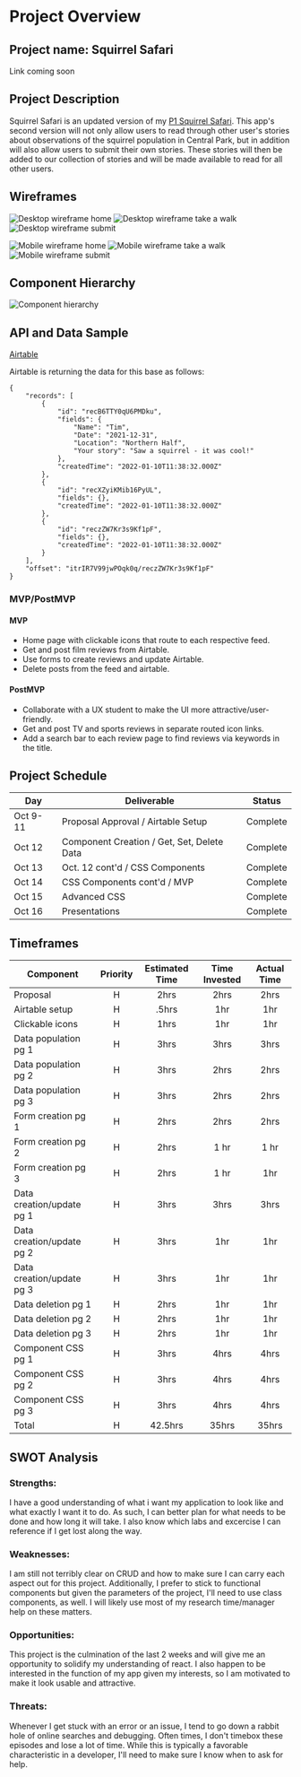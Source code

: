 # Project Overview 

## Project name: Squirrel Safari

Link coming soon

## Project Description

Squirrel Safari is an updated version of my [P1 Squirrel Safari](https://github.com/timhausweiler/p1-squirrel-safari). This app's second version will not only allow users to read through other user's stories about observations of the squirrel population in Central Park, but in addition will also allow users to submit their own stories. These stories will then be added to our collection of stories and will be made available to read for all other users.

## Wireframes

![Desktop wireframe home](https://lh3.googleusercontent.com/pw/AM-JKLX2NpbbVJZUzy0EKVn-LsFcYNTVqNckBBiG23GE3Y60zxwOqULgprbd4G4wWA4GCWdJd9C_2_0twxAsOB_bfQg7wAVkYCUCYbICRATPzXb-hdbazeQi-Ijm0CHuwbZpO1Os72AsK-pDIJW-drMshJF5bw=w1928-h1162-no?authuser=0)
![Desktop wireframe take a walk](https://lh3.googleusercontent.com/pw/AM-JKLXXj6TMjiPl3pNRl4ji_6AIhl_oKZFwIbN5Ry06Zxpw7CE9VJPXanLuqHWKj4r2fne2Ks-IHMeOoPAHFBy1B2aXUL3hWY-r6mt9BI6UzwyAp1Pdnx_3QV5ubh0yA1LtPA1Hr28acbtfOxCs7xYZw3OwkQ=w1926-h1162-no?authuser=0)
![Desktop wireframe submit](https://lh3.googleusercontent.com/pw/AM-JKLW9jQVWhNvQ8E_gam6Yv7jm4KnSFc7OV0r416mWCEn7xTCN6OKgXti2gaAjpDhTXlnrYnub_VQ7jg-880sE8ze20m8TW9G8cr78f9mmI-3wU3a_Ut1-188j7Tdurp-oB8mNSKOb1cHYnwgz8tU56oAexw=w1928-h1164-no?authuser=0)

![Mobile wireframe home](https://lh3.googleusercontent.com/pw/AM-JKLUiCkVL2_teoQiWbcOh3A8xdjELJ8vMrsDdUgRIsKij7bZKL1hKpyiYtgJVfDMR3mlgnCuUUow556S_BE8EJfLIgctWKbXT2Pc4WSuJkxiTk1xqziIdE786n9BPU18XUv3KJmIMlLFd1HctzooEmboDyg=w524-h954-no?authuser=0)
![Mobile wireframe take a walk](https://lh3.googleusercontent.com/pw/AM-JKLXh9ppKI2t-N49Ztq0F_8_BwY2OG7kiuZxMkUPyQ0hRceOIuvbXskPP9UB6y1gviHbD1VO2M2phrNnOVa6fTdiqj1ATEjUboo6IocjAV20aqMym2Vp0Fj1f29GM1sqhRwqMTAWA739vec56cZdvc17MRQ=w522-h952-no?authuser=0)
![Mobile wireframe submit](https://lh3.googleusercontent.com/pw/AM-JKLXSF9-KyftLLYjv4X6FhXe4gt_itnXc9IMBVEHbPttdi2wTMheoDFPTimhyWuLkLIyJ4P7fQDBKdZvbFM0Cfsc-GCv0_Ke7AyrG460NzErpNtyBrUI3tOEkA8E1DEEK2I7ssEI6vQsv15F8nGswIq9emQ=w526-h954-no?authuser=0)


## Component Hierarchy

![Component hierarchy](https://lh3.googleusercontent.com/pw/AM-JKLVgVrfxdbJzwwj_sZmn33g36wqXvrzewrw59pqIQ8jrqxwSHQVQPQj_olz6X5FEyHteUM-pb8Ch7xMLapIyTx9_B_llKHGnKgA23WISvgmQh4ywtzuclc98s-oqXPRXUGZZL1vdpiy1yWkQJVPlqlYGHA=w1274-h662-no?authuser=0)

## API and Data Sample

[Airtable](https://airtable.com/invite/l?inviteId=invEqngm0hclCeYsR&inviteToken=3029fa974c49db8b771dc40c01ef6368683ee7c8bf13dff490146d4515136bdd&utm_source=email) 

Airtable is returning the data for this base as follows:

```
{
    "records": [
        {
            "id": "recB6TTY0qU6PMDku",
            "fields": {
                "Name": "Tim",
                "Date": "2021-12-31",
                "Location": "Northern Half",
                "Your story": "Saw a squirrel - it was cool!"
            },
            "createdTime": "2022-01-10T11:38:32.000Z"
        },
        {
            "id": "recXZyiKMib16PyUL",
            "fields": {},
            "createdTime": "2022-01-10T11:38:32.000Z"
        },
        {
            "id": "reczZW7Kr3s9Kf1pF",
            "fields": {},
            "createdTime": "2022-01-10T11:38:32.000Z"
        }
    ],
    "offset": "itrIR7V99jwPOqk0q/reczZW7Kr3s9Kf1pF"
}
```

### MVP/PostMVP

#### MVP

- Home page with clickable icons that route to each respective feed.
- Get and post film reviews from Airtable.
- Use forms to create reviews and update Airtable.
- Delete posts from the feed and airtable.

#### PostMVP

- Collaborate with a UX student to make the UI more attractive/user-friendly.
- Get and post TV and sports reviews in separate routed icon links.
- Add a search bar to each review page to find reviews via keywords in the title.

## Project Schedule

| Day      | Deliverable                                | Status   |
| -------- | ------------------------------------------ | -------- |
| Oct 9-11 | Proposal Approval / Airtable Setup         | Complete |
| Oct 12   | Component Creation / Get, Set, Delete Data | Complete |
| Oct 13   | Oct. 12 cont'd / CSS Components            | Complete |
| Oct 14   | CSS Components cont'd / MVP                | Complete |
| Oct 15   | Advanced CSS                               | Complete |
| Oct 16   | Presentations                              | Complete |

## Timeframes

| Component                 | Priority | Estimated Time | Time Invested | Actual Time |
| ------------------------- | :------: | :------------: | :-----------: | :---------: |
| Proposal                  |    H     |      2hrs      |     2hrs      |    2hrs     |
| Airtable setup            |    H     |     .5hrs      |      1hr      |     1hr     |
| Clickable icons           |    H     |      1hrs      |      1hr      |     1hr     |
| Data population pg 1      |    H     |      3hrs      |     3hrs      |    3hrs     |
| Data population pg 2      |    H     |      3hrs      |     2hrs      |    2hrs     |
| Data population pg 3      |    H     |      3hrs      |     2hrs      |    2hrs     |
| Form creation pg 1        |    H     |      2hrs      |     2hrs      |    2hrs     |
| Form creation pg 2        |    H     |      2hrs      |     1 hr      |    1 hr     |
| Form creation pg 3        |    H     |      2hrs      |     1 hr      |     1hr     |
| Data creation/update pg 1 |    H     |      3hrs      |     3hrs      |    3hrs     |
| Data creation/update pg 2 |    H     |      3hrs      |      1hr      |     1hr     |
| Data creation/update pg 3 |    H     |      3hrs      |      1hr      |     1hr     |
| Data deletion pg 1        |    H     |      2hrs      |      1hr      |     1hr     |
| Data deletion pg 2        |    H     |      2hrs      |      1hr      |     1hr     |
| Data deletion pg 3        |    H     |      2hrs      |      1hr      |     1hr     |
| Component CSS pg 1        |    H     |      3hrs      |     4hrs      |    4hrs     |
| Component CSS pg 2        |    H     |      3hrs      |     4hrs      |    4hrs     |
| Component CSS pg 3        |    H     |      3hrs      |     4hrs      |    4hrs     |
| Total                     |    H     |    42.5hrs     |     35hrs     |    35hrs    |

## SWOT Analysis

### Strengths:

I have a good understanding of what i want my application to look like and what exactly I want it to do. As such, I can better plan for what needs to be done and how long it will take. I also know which labs and excercise I can reference if I get lost along the way.

### Weaknesses:

I am still not terribly clear on CRUD and how to make sure I can carry each aspect out for this project. Additionally, I prefer to stick to functional components but given the parameters of the project, I'll need to use class components, as well. I will likely use most of my research time/manager help on these matters.

### Opportunities:

This project is the culmination of the last 2 weeks and will give me an opportunity to solidify my understanding of react. I also happen to be interested in the function of my app given my interests, so I am motivated to make it look usable and attractive.

### Threats:

Whenever I get stuck with an error or an issue, I tend to go down a rabbit hole of online searches and debugging. Often times, I don't timebox these episodes and lose a lot of time. While this is typically a favorable characteristic in a developer, I'll need to make sure I know when to ask for help.
